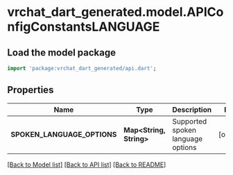 # vrchat_dart_generated.model.APIConfigConstantsLANGUAGE

## Load the model package
```dart
import 'package:vrchat_dart_generated/api.dart';
```

## Properties
Name | Type | Description | Notes
------------ | ------------- | ------------- | -------------
**SPOKEN_LANGUAGE_OPTIONS** | **Map&lt;String, String&gt;** | Supported spoken language options | [optional] 

[[Back to Model list]](../README.md#documentation-for-models) [[Back to API list]](../README.md#documentation-for-api-endpoints) [[Back to README]](../README.md)


